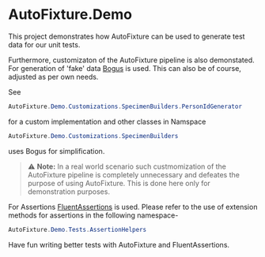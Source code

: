 # AutoFixture.Demo

This project demonstrates how AutoFixture can be used to generate test data
for our unit tests. 

Furthermore, customizaton of the AutoFixture pipeline is also demonstated. 
For generation of 'fake' data [Bogus](https://github.com/bchavez/Bogus) is used. This can also be of course, adjusted
as per own needs.

See 
```cs
AutoFixture.Demo.Customizations.SpecimenBuilders.PersonIdGenerator
```
for a custom implementation and other classes in Namspace
```cs
AutoFixture.Demo.Customizations.SpecimenBuilders
```
uses Bogus for simplification. 

> :warning: **Note:** In a real world scenario such custmomization of the AutoFixture pipeline
is completely unnecessary and defeates the purpose of using AutoFixture. This is done
here only for demonstration purposes.

For Assertions [FluentAssertions](https://fluentassertions.com/) is used. Please refer
to the use of extension methods for assertions in the following namespace-

```cs
AutoFixture.Demo.Tests.AssertionHelpers
```

Have fun writing better tests with AutoFixture and FluentAssertions. 